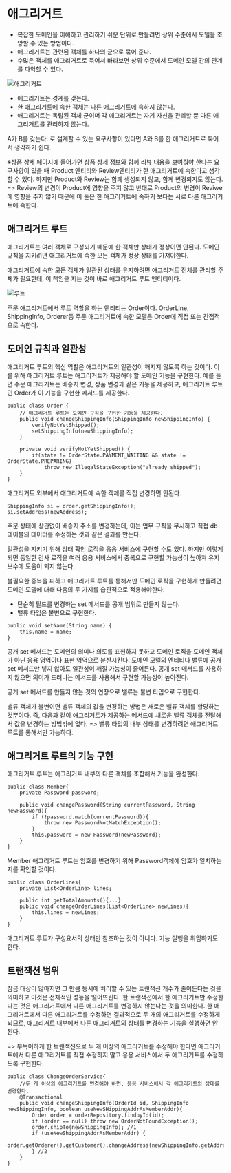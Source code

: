 <h1>애그리거트</h1>

 - 복잡한 도메인을 이해하고 관리하기 쉬운 단위로 만들려면 상위 수준에서 모델을 조망할 수 있는 방법이다.
 - 애그리거트는 관련된 객체를 하나의 군으로 묶어 준다.
 - 수많은 객체를 애그리거트로 묶어서 바라보면 상위 수준에서 도메인 모델 간의 관계를 파악할 수 있다.


![애그리거트](https://github.com/JSON-loading-and-unloading/DDD-start/assets/106163272/2438d648-ea45-4e98-b1c4-a5e39db7006b)

- 애그리거트는 경계를 갖는다.
- 한 애그리거트에 속한 객체는 다른 애그리거트에 속하지 않는다.
- 애그리거트는 독립된 객체 군이며 각 애그리거트는 자기 자신을 관리할 뿐 다른 애그리거트를 관리하지 않는다.


A가 B를 갖는다. 로 설계할 수 있는 요구사항이 있다면 A와 B를 한 애그리거트로 묶어서 생각하기 쉽다.

※상품 상세 페이지에 들어가면 상품 상세 정보와 함께 리뷰 내용을 보여줘야 한다는 요구사항이 있을 때 Product 엔티티와 Review엔티티가 한 애그리거트에 속한다고 
생각할 수 있다.
하지만 Product와 Review는 함께 생성되지 않고, 함께 변경되지도 않는다.
 => Review의 변경이 Product에 영향을 주지 않고 반대로 Product의 변경이 Reviwe에 영향을 주지 않기 때문에 이 둘은 한 애그리거트에 속하기 보다는 서로 다른 애그리거트에 속한다.

 <h2>애그리거트 루트</h2>

 애그리거트는 여러 객체로 구성되기 때문에 한 객체만 상태가 정상이면 안된다.
 도메인 규칙을 지키려면 애그리거트에 속한 모든 객체가 정상 상태를 가져야한다.

 애그리거트에 속한 모든 객체가 일관된 상태를 유지하려면 애그리거트 전체를 관리할 주체가 필요한데, 이 책임을 지는 것이 바로 애그리거트 루트 엔티티이다.

 ![루트](https://github.com/JSON-loading-and-unloading/DDD-start/assets/106163272/b5ff5fb2-f1eb-48b6-9476-77dfaf310f34)


 주문 애그리거트에서 루트 역할을 하는 엔티티는 Order이다.
 OrderLine, ShippingInfo, Orderer등 주문 애그리거트에 속한 모델은 Order에 직접 또는 간접적으로 속한다.

 <h2>도메인 규칙과 일관성</h2>

 애그리거트 루트의 핵심 역할은 애그리거트의 일관성이 깨지지 않도록 하는 것이다.
이를 위해 애그리거트 루트는 애그리거트가 제공해야 할 도메인 기능을 구현한다.
예를 들면 주문 애그리거트는 배송지 변경, 상품 변경과 같은 기능을 제공하고, 애그리거트 루트인 Order가 이 기능을 구현한 메서드를 제공한다.

```
public class Order {
	// 애그리거트 루트는 도메인 규칙을 구현한 기능을 제공한다.
    public void changeShippingInfo(ShippingInfo newShippingInfo) {
    	verifyNotYetShipped();
        setShippingInfo(newShippingInfo);
    }
    
    private void verifyNotYetShipped() {
    	if(state != OrderState.PAYMENT_WAITING && state != OrderState.PREPARING)
        	throw new IllegalStateException("already shipped");
    }
}

```

애그리거트 외부에서 애그리거트에 속한 객체를 직접 변경하면 안된다.

```
ShippingInfo si = order.getShippingInfo();
si.setAddress(newAddress);

```

주문 상태에 상관없이 배송지 주소를 변경하는데, 이는 업무 규칙을 무시하고 직접 db 테이블의 데이터를 수정하는 것과 같은 결과를 만든다.

일관성을 지키기 위해 상태 확인 로직을 응용 서비스에 구현할 수도 있다.
하지만 이렇게 되면 동일한 검사 로직을 여러 응용 서비스에서 중복으로 구현할 가능성이 높아져 유지 보수에 도움이 되지 않는다.

불필요한 중복을 피하고 애그리거트 루트를 통해서만 도메인 로직을 구현하게 만들려면 도메인 모델에 대해 다음의 두 가지를 습관적으로 적용해야한다.

 - 단순히 필드를 변경하는 set 메서드를 공개 범위로 만들지 않는다.
 - 밸류 타입은 불변으로 구현한다.

```
public void setName(String name) {
	this.name = name;
}

```
공개 set 메서드는 도메인의 의미나 의도를 표현하지 못하고 도메인 로직을 도메인 객체가 아닌 응용 영역이나 표현 영역으로 분산시킨다.
도메인 모델의 엔티티나 밸류에 공개 set 메서드만 넣지 않아도 일관성이 깨질 가능성이 줄어든다.
공개 set 메서드를 사용하지 않으면 의미가 드러나는 메서드를 사용해서 구현할 가능성이 높아진다.

공개 set 메서드를 만들지 않는 것의 연장으로 밸류는 불변 타입으로 구현한다.

밸류 객체가 불변이면 밸류 객체의 값을 변경하는 방법은 새로운 밸류 객체를 할당하는 것뿐이다.
즉, 다음과 같이 애그리거트가 제공하는 메서드에 새로운 밸류 객체를 전달해서 값을 변경하는 방법밖에 없다.
=> 밸류 타입의 내부 상태를 변경하려면 애그리거트 루트를 통해서만 가능하다.


<h2>애그리거트 루트의 기능 구현</h2>

애그리거트 루트는 애그리거트 내부의 다른 객체를 조합해서 기능을 완성한다.

```
public class Member{
	private Password password;

	public void changePassword(String currentPassword, String newPassword){
		if (!password.match(currentPassword)){
			throw new PasswordNotMatchException();
		}
		this.password = new Password(newPassword);
	}
}

```
Member 애그리거트 루트는 암호를 변경하기 위해 Password객체에 암호가 일치하는지를 확인할 것이다.


```
public class OrderLines{
	private List<OrderLine> lines;

	public int getTotalAmounts(){...}
	public void changeOrderLines(List<OrderLine> newLines){
		this.lines = newLines;
	}
}

```

애그리거트 루트가 구성요서의 상태만 참조하는 것이 아니다. 기능 실행을 위임하기도 한다.


<h2>트랜잭션 범위</h2>

잠금 대상이 많아지면 그 만큼 동시에 처리할 수 있는 트랜잭션 개수가 줄어든다는 것을 의미하고 이것은 전체적인 성능을 떨어뜨린다.
한 트랜잭션에서 한 애그리거트만 수정한다는 것은 애그리거트에서 다른 애그리거트를 변경하지 않는다는 것을 의미한다.
한 애그리거트에서 다른 애그리거트를 수정하면 결과적으로 두 개의 애그리거트를 수정하게 되므로,
애그리거트 내부에서 다른 애그리거트의 상태를 변경하는 기능을 실행하면 안 된다.

=> 부득이하게 한 트랜잭션으로 두 개 이상의 애그리거트를 수정해야 한다면 애그리거트에서 다른 애그리거트를 직접 수정하지 말고 응용 서비스에서 두 애그리거트를
수정하도록 구현한다.

```
public class ChangeOrderService{
	//두 개 이상의 애그리거트를 변경해야 하면, 응용 서비스에서 각 애그리거트의 상태를 변경한다.
	@Transactional
	public void changeShippingInfo(OrderId id, ShippingInfo newShippingInfo, boolean useNewSHippingAddrAsMemberAddr){
		Order order = orderRepository.findbyId(id);
		if (order == null) throw new OrderNotFoundException();
		order.shipTo(newShippingInfo); //1
		if (useNewShippingAddrAsMemberAddr) {
			order.getOrderer().getCustomer().changeAddress(newShippingInfo.getAddress());
		} //2
	}
}

```



